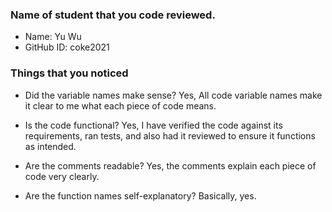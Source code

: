 ### Name of student that you code reviewed.
- Name: Yu Wu
- GitHub ID: coke2021


### Things that you noticed
- Did the variable names make sense?
    Yes, All code variable names make it clear to me what each piece of code means.

- Is the code functional?
    Yes, I have verified the code against its requirements, ran tests, and also had it reviewed to ensure it functions as intended.

- Are the comments readable?
    Yes, the comments explain each piece of code very clearly.

- Are the function names self-explanatory?
    Basically, yes.

